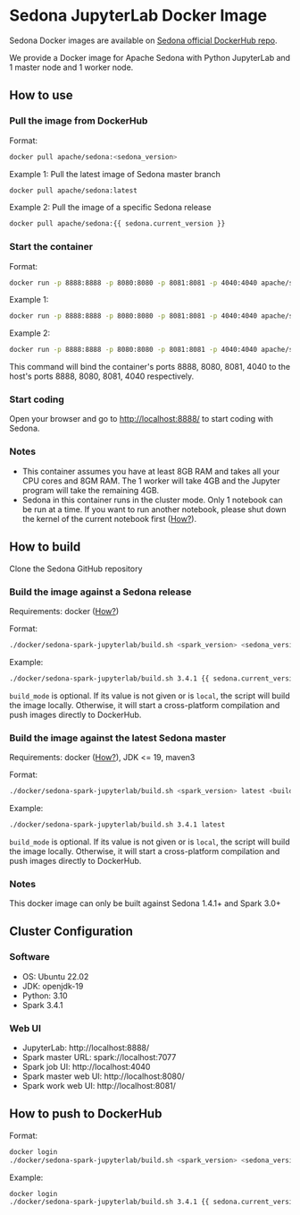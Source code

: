 # Sedona JupyterLab Docker Image

Sedona Docker images are available on [Sedona official DockerHub repo](https://hub.docker.com/r/apache/sedona).

We provide a Docker image for Apache Sedona with Python JupyterLab and 1 master node and 1 worker node.

## How to use

### Pull the image from DockerHub

Format:

```bash
docker pull apache/sedona:<sedona_version>
```

Example 1: Pull the latest image of Sedona master branch

```bash
docker pull apache/sedona:latest
```

Example 2: Pull the image of a specific Sedona release

```bash
docker pull apache/sedona:{{ sedona.current_version }}
```

### Start the container

Format:

```bash
docker run -p 8888:8888 -p 8080:8080 -p 8081:8081 -p 4040:4040 apache/sedona:<sedona_version>
```

Example 1:

```bash
docker run -p 8888:8888 -p 8080:8080 -p 8081:8081 -p 4040:4040 apache/sedona:latest
```

Example 2:

```bash
docker run -p 8888:8888 -p 8080:8080 -p 8081:8081 -p 4040:4040 apache/sedona:{{ sedona.current_version }}
```

This command will bind the container's ports 8888, 8080, 8081, 4040 to the host's ports 8888, 8080, 8081, 4040 respectively.

### Start coding

Open your browser and go to [http://localhost:8888/](http://localhost:8888/) to start coding with Sedona.

### Notes

* This container assumes you have at least 8GB RAM and takes all your CPU cores and 8GM RAM. The 1 worker will take 4GB and the Jupyter program will take the remaining 4GB.
* Sedona in this container runs in the cluster mode. Only 1 notebook can be run at a time. If you want to run another notebook, please shut down the kernel of the current notebook first ([How?](https://jupyterlab.readthedocs.io/en/stable/user/running.html)).

## How to build

Clone the Sedona GitHub repository

### Build the image against a Sedona release

Requirements: docker ([How?](https://docs.docker.com/engine/install/))

Format: 

```bash
./docker/sedona-spark-jupyterlab/build.sh <spark_version> <sedona_version> <build_mode>
```

Example:

```bash
./docker/sedona-spark-jupyterlab/build.sh 3.4.1 {{ sedona.current_version }}
```

`build_mode` is optional. If its value is not given or is `local`, the script will build the image locally. Otherwise, it will start a cross-platform compilation and push images directly to DockerHub.

### Build the image against the latest Sedona master

Requirements: docker ([How?](https://docs.docker.com/engine/install/)), JDK <= 19, maven3

Format:

```bash
./docker/sedona-spark-jupyterlab/build.sh <spark_version> latest <build_mode>
```

Example: 

```bash
./docker/sedona-spark-jupyterlab/build.sh 3.4.1 latest
```

`build_mode` is optional. If its value is not given or is `local`, the script will build the image locally. Otherwise, it will start a cross-platform compilation and push images directly to DockerHub.

### Notes

This docker image can only be built against Sedona 1.4.1+ and Spark 3.0+

## Cluster Configuration

### Software
* OS: Ubuntu 22.02
* JDK: openjdk-19
* Python: 3.10
* Spark 3.4.1

### Web UI
* JupyterLab: http://localhost:8888/
* Spark master URL: spark://localhost:7077
* Spark job UI: http://localhost:4040
* Spark master web UI: http://localhost:8080/
* Spark work web UI: http://localhost:8081/

## How to push to DockerHub

Format:

```bash
docker login
./docker/sedona-spark-jupyterlab/build.sh <spark_version> <sedona_version> release
```

Example:

```bash
docker login
./docker/sedona-spark-jupyterlab/build.sh 3.4.1 {{ sedona.current_version }} release
```